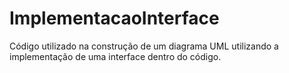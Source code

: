 # ImplementacaoInterface
Código utilizado na construção de um diagrama UML utilizando a implementação de uma interface dentro do código.
